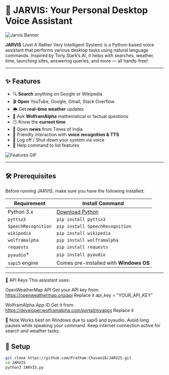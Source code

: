 # 🧠 JARVIS: Your Personal Desktop Voice Assistant

![Jarvis Banner](https://ik.imagekit.io/rmlbayysp/jarvis_header.gif)

**JARVIS** (Just A Rather Very Intelligent System) is a Python-based voice assistant that performs various desktop tasks using natural language commands. Inspired by Tony Stark’s AI, it helps with searches, weather, time, launching sites, answering queries, and more — all hands-free!

---

## ✨ Features

- 🔍 **Search** anything on Google or Wikipedia
- 🎬 **Open** YouTube, Google, Gmail, Stack Overflow
- 🌦️ Get **real-time weather** updates
- 🧠 Ask **WolframAlpha** mathematical or factual questions
- 🕒 Know the **current time**
- 📰 Open **news** from Times of India
- 💬 Friendly interaction with **voice recognition & TTS**
- 🔐 Log off / Shut down your system via voice
- 📖 Help command to list features

![Features GIF](https://ik.imagekit.io/rmlbayysp/jarvis_features.gif)

---

## 🛠️ Prerequisites

Before running JARVIS, make sure you have the following installed:

| Requirement        | Install Command                                          |
|--------------------|----------------------------------------------------------|
| Python 3.x         | [Download Python](https://www.python.org/downloads/)     |
| `pyttsx3`          | `pip install pyttsx3`                                    |
| `SpeechRecognition`| `pip install SpeechRecognition`                          |
| `wikipedia`        | `pip install wikipedia`                                  |
| `wolframalpha`     | `pip install wolframalpha`                               |
| `requests`         | `pip install requests`                                   |
| `pyaudio`*         | `pip install pyaudio`                                    |
| `sapi5` engine     | Comes pre-installed with **Windows OS**                  |

---

🔐 API Keys
This assistant uses:

OpenWeatherMap API
Get your API key from: https://openweathermap.org/api
Replace it
api_key = "YOUR_API_KEY"

WolframAlpha App ID
Get it from: https://developer.wolframalpha.com/portal/myapps
Replace it

📌 Note
Works best on Windows due to sapi5 and pyaudio.
Avoid long pauses while speaking your command.
Keep internet connection active for search and weather tasks.

## 🧪 Setup

```bash
git clone https://github.com/Pratham-Chavan18/JARVIS.git
cd JARVIS
python3 JARVIS.py
